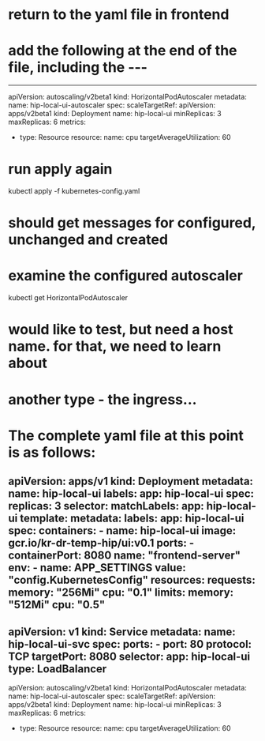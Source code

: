 # return to the yaml file in frontend

# add the following at the end of the file, including the ---

---

apiVersion: autoscaling/v2beta1
kind: HorizontalPodAutoscaler
metadata:
  name: hip-local-ui-autoscaler
spec:
  scaleTargetRef:
    apiVersion: apps/v2beta1
    kind: Deployment
    name: hip-local-ui
  minReplicas: 3
  maxReplicas: 6
  metrics:
  - type: Resource
    resource:
      name: cpu
      targetAverageUtilization: 60

# run apply again

kubectl apply -f kubernetes-config.yaml

# should get messages for configured, unchanged and created
# examine the configured autoscaler

kubectl get HorizontalPodAutoscaler

# would like to test, but need a host name. for that, we need to learn about
# another type - the ingress...



# The complete yaml file at this point is as follows:

apiVersion: apps/v1
kind: Deployment
metadata:
  name: hip-local-ui
  labels:
    app: hip-local-ui
spec:
  replicas: 3
  selector:
    matchLabels:
      app: hip-local-ui
  template:
    metadata:
      labels:
        app: hip-local-ui
    spec:
      containers:
      - name: hip-local-ui
        image: gcr.io/kr-dr-temp-hip/ui:v0.1
        ports:
        - containerPort: 8080
          name: "frontend-server"
        env:
        - name: APP_SETTINGS
          value: "config.KubernetesConfig"
        resources:
          requests:
            memory: "256Mi"
            cpu: "0.1"
          limits:
            memory: "512Mi"
            cpu: "0.5"
---

apiVersion: v1
kind: Service
metadata: 
  name: hip-local-ui-svc
spec: 
  ports: 
     -  port: 80
        protocol: TCP
        targetPort: 8080
  selector: 
    app: hip-local-ui
  type: LoadBalancer
---

apiVersion: autoscaling/v2beta1
kind: HorizontalPodAutoscaler
metadata:
  name: hip-local-ui-autoscaler
spec:
  scaleTargetRef:
    apiVersion: apps/v2beta1
    kind: Deployment
    name: hip-local-ui
  minReplicas: 3
  maxReplicas: 6
  metrics:
  - type: Resource
    resource:
      name: cpu
      targetAverageUtilization: 60
